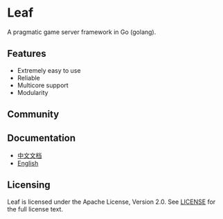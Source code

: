 Leaf
====
A pragmatic game server framework in Go (golang).

Features
---------

* Extremely easy to use
* Reliable
* Multicore support
* Modularity

Community
---------



Documentation
---------

* [中文文档](https://github.com/salminwang/leaf/blob/master/TUTORIAL_ZH.md)
* [English](https://github.com/salminwang/leaf/blob/master/TUTORIAL_EN.md)

Licensing
---------

Leaf is licensed under the Apache License, Version 2.0. See [LICENSE](https://github.com/salminwang/leaf/blob/master/LICENSE) for the full license text.
